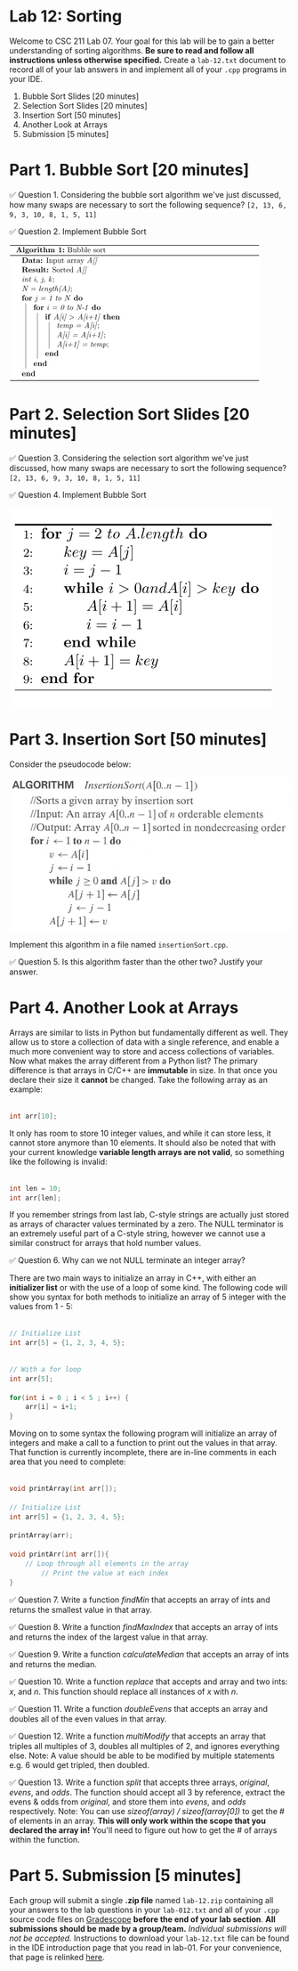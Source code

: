 # Lab 12: Sorting

Welcome to CSC 211 Lab 07. Your goal for this lab will be to gain a better understanding of sorting algorithms. **Be sure to read and follow all instructions unless otherwise specified.**  Create a `lab-12.txt` document to record all of your lab answers in and implement all of your `.cpp` programs in your IDE.

1. Bubble Sort Slides [20 minutes]<br> 
2. Selection Sort Slides [20 minutes]<br> 
3. Insertion Sort [50 minutes] <br>
4. Another Look at Arrays
5. Submission [5 minutes]

# Part 1. Bubble Sort  [20 minutes]


:white_check_mark: Question 1. Considering the bubble sort algorithm we've just discussed, how many swaps are necessary to sort the following sequence? `[2, 13, 6, 9, 3, 10, 8, 1, 5, 11]`

:white_check_mark: Question 2. Implement Bubble Sort

<img src="images/fig1.png">

# Part 2. Selection Sort Slides [20 minutes]


:white_check_mark: Question 3. Considering the selection sort algorithm we've just discussed, how many swaps are necessary to sort the following sequence? `[2, 13, 6, 9, 3, 10, 8, 1, 5, 11]`

:white_check_mark: Question 4. Implement Bubble Sort

<img src="images/fig2.png">


# Part 3. Insertion Sort [50 minutes]


Consider the pseudocode below:

<img src="images/insert.jpg">

Implement this algorithm in a file named `insertionSort.cpp`.

:white_check_mark: Question 5. Is this algorithm faster than the other two? Justify your answer. <br>

# Part 4. Another Look at Arrays

Arrays are similar to lists in Python but fundamentally different as well. They allow us to store a collection of data with a single reference, and enable a much more convenient way to store and access collections of variables. Now what makes the array different from a Python list? The primary difference is that arrays in C/C++ are **immutable** in size. In that once you declare their size it **cannot** be changed. Take the following array as an example:

```c++

int arr[10];

```

It only has room to store 10 integer values, and while it can store less, it cannot store anymore than 10 elements. It should also be noted that with your current knowledge **variable length arrays are not valid**, so something like the following is invalid:

```c++

int len = 10;
int arr[len];

```

If you remember strings from last lab, C-style strings are actually just stored as arrays of character values terminated by a zero. The NULL terminator is an extremely useful part of a C-style string, however we cannot use a similar construct for arrays that hold number values.

:white_check_mark: Question 6. Why can we not NULL terminate an integer array?

There are two main ways to initialize an array in C++, with either an **initializer list** or with the use of a loop of some kind. The following code will show you syntax for both methods to initialize an array of 5 integer with the values from 1 - 5:

```c++

// Initialize List
int arr[5] = {1, 2, 3, 4, 5};

```

```c++

// With a for loop
int arr[5];

for(int i = 0 ; i < 5 ; i++) {
    arr[i] = i+1;
}

```

Moving on to some syntax the following program will initialize an array of integers and make a call to a function to print out the values in that array. That function is currently incomplete, there are in-line comments in each area that you need to complete:

```c++

void printArray(int arr[]);

// Initialize List
int arr[5] = {1, 2, 3, 4, 5};

printArray(arr);

void printArr(int arr[]){
    // Loop through all elements in the array
        // Print the value at each index
}

```

:white_check_mark: Question 7. Write a function *findMin* that accepts an array of ints and returns the smallest value in that array.

:white_check_mark: Question 8. Write a function *findMaxIndex* that accepts an array of ints and returns the index of the largest value in that array.

:white_check_mark: Question 9. Write a function *calculateMedian* that accepts an array of ints and returns the median.

:white_check_mark: Question 10. Write a function *replace* that accepts and array and two ints: *x*, and *n*. This function should replace all instances of *x* with *n*.

:white_check_mark: Question 11. Write a function *doubleEvens* that accepts an array and doubles all of the even values in that array.

:white_check_mark: Question 12. Write a function *multiModify* that accepts an array that triples all multiples of 3, doubles all multiples of 2, and ignores everything else. Note: A value should be able to be modified by multiple statements e.g. 6 would get tripled, then doubled.

:white_check_mark: Question 13. Write a function *split* that accepts three arrays, *original*, *evens*, and *odds*. The function should accept all 3 by reference, extract the evens & odds from *original*, and store them into *evens*, and *odds* respectively.
Note: You can use *sizeof(array) / sizeof(array[0])* to get the # of elements in an array. **This will only work within the scope that you declared the array in!** You'll need to figure out how to get the # of arrays within the function.


# Part 5. Submission [5 minutes]

Each group will submit a single **.zip file** named `lab-12.zip` containing all your answers to the lab questions in your `lab-012.txt` and all of your `.cpp` source code files on [Gradescope](http://gradescope.com) **before the end of your lab section**. **All submissions should be made by a group/team.** *Individual submissions will not be accepted.* Instructions to download your `lab-12.txt` file can be found in the IDE introduction page that you read in lab-01. For your convenience, that page is relinked [here](https://cs50.readthedocs.io/ide/online/).
